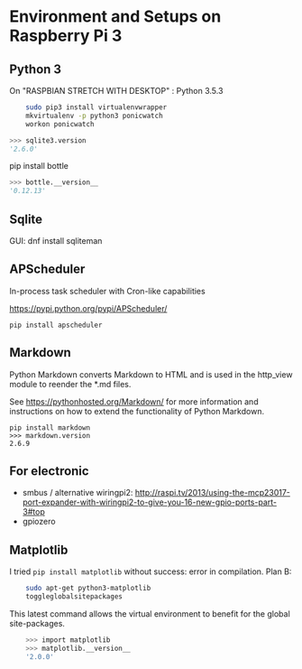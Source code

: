 Environment and Setups on Raspberry Pi 3
========================================

Python 3
--------

On "RASPBIAN STRETCH WITH DESKTOP" : Python 3.5.3

````bash
    sudo pip3 install virtualenvwrapper
    mkvirtualenv -p python3 ponicwatch
    workon ponicwatch
````

````python
>>> sqlite3.version
'2.6.0'
````


pip install bottle
````python
>>> bottle.__version__
'0.12.13'
````

Sqlite
------

GUI: dnf install sqliteman

APScheduler
-----------
In-process task scheduler with Cron-like capabilities

https://pypi.python.org/pypi/APScheduler/

    pip install apscheduler
    
Markdown
--------

Python Markdown converts Markdown to HTML  and is used in the http_view module to reender the *.md files.

See <https://pythonhosted.org/Markdown/> for more
information and instructions on how to extend the functionality of
Python Markdown.

    pip install markdown
    >>> markdown.version
    2.6.9

For electronic
--------------
- smbus  / alternative wiringpi2: http://raspi.tv/2013/using-the-mcp23017-port-expander-with-wiringpi2-to-give-you-16-new-gpio-ports-part-3#top
- gpiozero


Matplotlib
----------

I tried `pip install matplotlib` without success: error in compilation.
Plan B:
```bash
    sudo apt-get python3-matplotlib
    toggleglobalsitepackages
```
This latest command allows the virtual environment to benefit for the global site-packages.

```bash
    >>> import matplotlib
    >>> matplotlib.__version__
    '2.0.0'
```